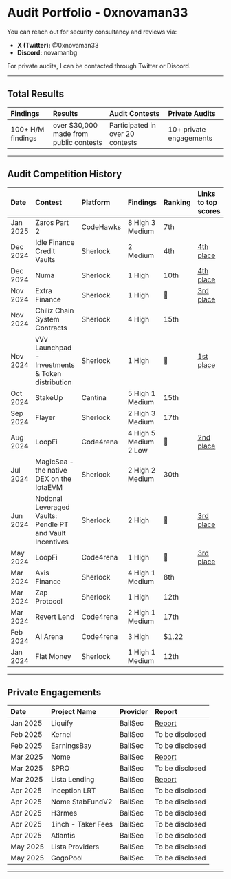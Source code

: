 # Audit Portfolio - 0xnovaman33

You can reach out for security consultancy and reviews via:

- **X (Twitter):** @0xnovaman33
- **Discord:** novamanbg

For private audits, I can be contacted through Twitter or Discord.

---

## Total Results

| **Findings**                  | **Results**     | **Audit Contests**     | **Private Audits**                  |
|:-------------------------------|:----------------|:----------------|:----------------|
| 100+ H/M findings | over $30,000 made from public contests |Participated in over 20 contests|10+ private engagements|

---

## Audit Competition History

| **Date**       | **Contest**                        | **Platform**                  | **Findings**              | **Ranking**   | **Links to top scores**       |
|:---------------|:-----------------------------------|:------------------------------|:--------------------------|:--------------------|:----------------|
| Jan 2025  | Zaros Part 2              | CodeHawks              | 8 High 3 Medium                    | 7th            |        |
| Dec 2024   | Idle Finance Credit Vaults             | Sherlock              | 2 Medium                      | 4th             | [4th place](https://audits.sherlock.xyz/contests/571)  
| Dec 2024   | Numa           | Sherlock              | 1 High                      | 10th             | [4th place](https://audits.sherlock.xyz/contests/571)   
| Nov 2024   | Extra Finance                | Sherlock              | 1 High                      | 🥉             | [3rd place](https://audits.sherlock.xyz/contests/380?filter=results)       |
| Nov 2024   | Chiliz Chain System Contracts                  | Sherlock              | 4 High                     |   15th             |      |
| Nov 2024   | vVv Launchpad - Investments & Token distribution                  | Sherlock              | 1 High                     |  🥇            |  [1st place](https://github.com/sherlock-audit/2024-11-vvv-exchange-update-judging/issues/26)    |
| Oct 2024   | StakeUp                  | Cantina              | 5 High 1 Medium             | 15th                 |     |
| Sep 2024   | Flayer                  | Sherlock              | 2 High 3 Medium             | 17th                  |       |
| Aug 2024   | LoopFi                  | Code4rena              | 4 High 5 Medium 2 Low       | 🥈            | [2nd place](https://code4rena.com/audits/2024-07-loopfi)       |
| Jul 2024   | MagicSea - the native DEX on the IotaEVM                  | Sherlock              | 2 High 2 Medium             | 30th                 |        |
| Jun 2024   | Notional Leveraged Vaults: Pendle PT and Vault Incentives                 | Sherlock              | 2 High                     | 🥉               | [3rd place](https://audits.sherlock.xyz/contests/446?filter=results)       |
| May 2024   | LoopFi                  | Code4rena              | 1 High                      | 🥉                |    [3rd place](https://code4rena.com/audits/2024-05-loopfi) |
| Mar 2024   | Axis Finance                 | Sherlock              | 4 High 1 Medium             | 8th               |     |
| Mar 2024   | Zap Protocol                 | Sherlock              | 1 High                      | 12th                 |        |
| Mar 2024   | Revert Lend                 | Code4rena              | 2 High 1 Medium             | 17th                |        |
| Feb 2024   | AI Arena                    | Code4rena            | 3 High                      | $1.22                    |        |
| Jan 2024   | Flat Money                   | Sherlock              | 1 High 1 Medium             | 12th                 |       |

---

## Private Engagements

| **Date**       | **Project Name**                        | **Provider**                  | **Report**              | 
|:---------------|:-----------------------------------|:------------------------------|:--------------------------|
| Jan 2025  | Liquify    | BailSec                 |   [Report](https://github.com/bailsec/BailSec/blob/main/Bailsec%20-%20Liquify%20-%20Final%20Report.pdf)  |  
| Feb 2025  | Kernel    | BailSec                 |   To be disclosed  |      
| Feb 2025  | EarningsBay    | BailSec                 |   To be disclosed  |    
| Mar 2025  | Nome    | BailSec                 |  [Report](https://github.com/bailsec/BailSec/blob/main/Bailsec%20-%20Nome%20-%20Final%20Report.pdf)  |  
| Mar 2025  | SPRO    | BailSec                 |  To be disclosed  |  
| Mar 2025  | Lista Lending    | BailSec                 |  [Report](https://github.com/lista-dao/moolah/blob/master/docs/audits/Bailsec-ListaLending-AuditReport-20250410.pdf)  |  
| Apr 2025  | Inception LRT    | BailSec                 |  To be disclosed  |  
| Apr 2025  | Nome StabFundV2    | BailSec                 |  To be disclosed  |  
| Apr 2025  | H3rmes    | BailSec                 |  To be disclosed  |  
| Apr 2025  | 1inch - Taker Fees    | BailSec                 |  To be disclosed  | 
| Apr 2025  | Atlantis   | BailSec                 |  To be disclosed  | 
| May 2025  | Lista Providers   | BailSec                 |  To be disclosed  | 
| May 2025  | GogoPool   | BailSec                 |  To be disclosed  | 

---
